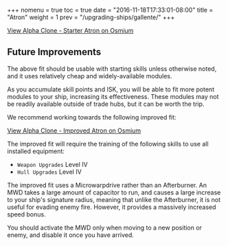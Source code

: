 +++
nomenu = true
toc = true
date = "2016-11-18T17:33:01-08:00"
title = "Atron"
weight = 1
prev = "/upgrading-ships/gallente/"
+++

<object type="image/svg+xml" data="https://o.smium.org/api/convert/118501/svg/118501-alpha-clone---starter-atron.svg?privatetoken=7015883971993010176"><a href="https://o.smium.org/loadout/private/118501/7015883971993010176">View Alpha Clone - Starter Atron on Osmium</a></object>

## Future Improvements

The above fit should be usable with starting skills unless otherwise noted,
and it uses relatively cheap and widely-available modules.  

As you accumulate skill points and ISK, you will be able to fit more potent
modules to your ship, increasing its effectiveness.  These modules may not be
readily available outside of trade hubs, but it can be worth the trip.

We recommend working towards the following improved fit:

<object type="image/svg+xml" data="https://o.smium.org/api/convert/118502/svg/118502-alpha-clone---improved-atron.svg?privatetoken=2111440561624842240"><a href="https://o.smium.org/loadout/private/118502/2111440561624842240">View Alpha Clone - Improved Atron on Osmium</a></object>

The improved fit will require the training of the following skills to use all installed equipment:

* `Weapon Upgrades` Level IV
* `Hull Upgrades` Level IV

The improved fit uses a Microwarpdrive rather than an Afterburner.
An MWD takes a large amount of capacitor to run, 
and causes a large increase to your ship's signature radius,
meaning that unlike the Afterburner, it is not useful for evading enemy fire.
However, it provides a massively increased speed bonus.

You should activate the MWD only when moving to a new position or enemy,
and disable it once you have arrived.
